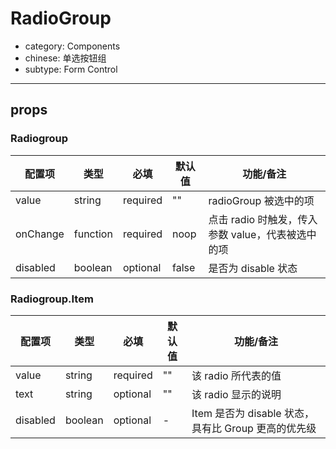 # RadioGroup

- category: Components
- chinese: 单选按钮组
- subtype: Form Control

---

## props

### Radiogroup

| 配置项 | 类型 | 必填 | 默认值 | 功能/备注 |
|---|---|---|---|---|
|value|string|required|""|radioGroup 被选中的项|
|onChange|function|required|noop|点击 radio 时触发，传入参数 value，代表被选中的项|
|disabled|boolean|optional|false|是否为 disable 状态|


### Radiogroup.Item

| 配置项 | 类型 | 必填 | 默认值 | 功能/备注 |
|---|---|---|---|---|
|value|string|required|""|该 radio 所代表的值|
|text|string|optional|""|该 radio 显示的说明|
|disabled|boolean|optional|-|Item 是否为 disable 状态，具有比 Group 更高的优先级|
